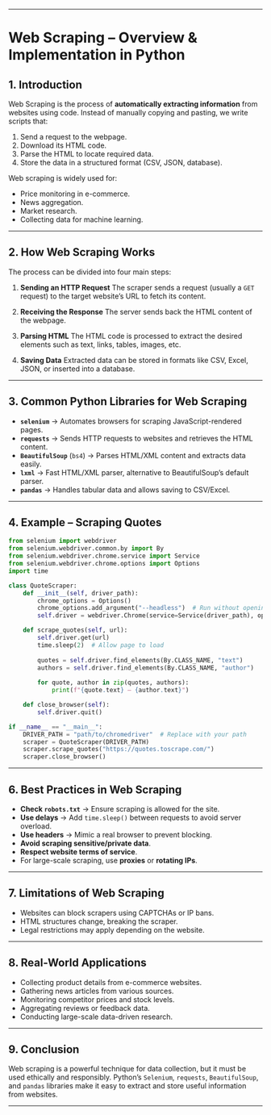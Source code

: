 
---

# **Web Scraping – Overview & Implementation in Python**

## **1. Introduction**

Web Scraping is the process of **automatically extracting information** from websites using code. Instead of manually copying and pasting, we write scripts that:

1. Send a request to the webpage.
2. Download its HTML code.
3. Parse the HTML to locate required data.
4. Store the data in a structured format (CSV, JSON, database).

Web scraping is widely used for:

* Price monitoring in e-commerce.
* News aggregation.
* Market research.
* Collecting data for machine learning.

---

## **2. How Web Scraping Works**

The process can be divided into four main steps:

1. **Sending an HTTP Request**
   The scraper sends a request (usually a `GET` request) to the target website’s URL to fetch its content.

2. **Receiving the Response**
   The server sends back the HTML content of the webpage.

3. **Parsing HTML**
   The HTML code is processed to extract the desired elements such as text, links, tables, images, etc.

4. **Saving Data**
   Extracted data can be stored in formats like CSV, Excel, JSON, or inserted into a database.

---

## **3. Common Python Libraries for Web Scraping**

* **`selenium`** → Automates browsers for scraping JavaScript-rendered pages.
* **`requests`** → Sends HTTP requests to websites and retrieves the HTML content.
* **`BeautifulSoup`** (`bs4`) → Parses HTML/XML content and extracts data easily.
* **`lxml`** → Fast HTML/XML parser, alternative to BeautifulSoup’s default parser.
* **`pandas`** → Handles tabular data and allows saving to CSV/Excel.

---

## **4. Example – Scraping Quotes**

```python
from selenium import webdriver
from selenium.webdriver.common.by import By
from selenium.webdriver.chrome.service import Service
from selenium.webdriver.chrome.options import Options
import time

class QuoteScraper:
    def __init__(self, driver_path):
        chrome_options = Options()
        chrome_options.add_argument("--headless")  # Run without opening browser window
        self.driver = webdriver.Chrome(service=Service(driver_path), options=chrome_options)

    def scrape_quotes(self, url):
        self.driver.get(url)
        time.sleep(2)  # Allow page to load
        
        quotes = self.driver.find_elements(By.CLASS_NAME, "text")
        authors = self.driver.find_elements(By.CLASS_NAME, "author")
        
        for quote, author in zip(quotes, authors):
            print(f"{quote.text} — {author.text}")

    def close_browser(self):
        self.driver.quit()

if __name__ == "__main__":
    DRIVER_PATH = "path/to/chromedriver"  # Replace with your path
    scraper = QuoteScraper(DRIVER_PATH)
    scraper.scrape_quotes("https://quotes.toscrape.com/")
    scraper.close_browser()
```

---

## **6. Best Practices in Web Scraping**

* **Check `robots.txt`** → Ensure scraping is allowed for the site.
* **Use delays** → Add `time.sleep()` between requests to avoid server overload.
* **Use headers** → Mimic a real browser to prevent blocking.
* **Avoid scraping sensitive/private data**.
* **Respect website terms of service**.
* For large-scale scraping, use **proxies** or **rotating IPs**.

---

## **7. Limitations of Web Scraping**

* Websites can block scrapers using CAPTCHAs or IP bans.
* HTML structures change, breaking the scraper.
* Legal restrictions may apply depending on the website.

---

## **8. Real-World Applications**

* Collecting product details from e-commerce websites.
* Gathering news articles from various sources.
* Monitoring competitor prices and stock levels.
* Aggregating reviews or feedback data.
* Conducting large-scale data-driven research.

---

## **9. Conclusion**

Web scraping is a powerful technique for data collection, but it must be used ethically and responsibly. Python’s `Selenium`, `requests`, `BeautifulSoup`, and `pandas` libraries make it easy to extract and store useful information from websites.

---







